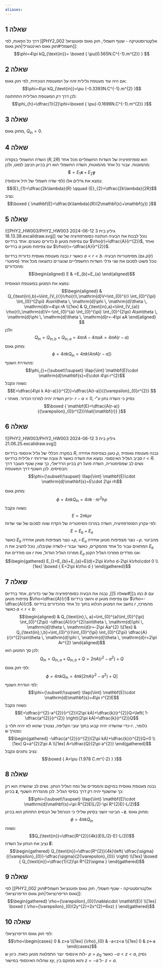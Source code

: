 ```yaml
---
aliases:
---
```

## שאלה 1

דרך כל הפאות, לפי [[PHY2_002 אלקטרוסטטיקה - שטף חשמלי, חוק גאוס ופוטנציאל חשמלי#חוק גאוס האינטגרלי|חוק גאוס]]:
$$\phi=4\pi kQ_{\text{in}}=
\boxed {
\pu{0.565N.C^{-1}.m^{2}}
 }
 $$
## שאלה 2
אם היה עוד מעטפת גלילית זהה על המעטפת הנוכחית, לפי חוק גאוס:
$$\phi=4\pi kQ_{\text{in}}=\pu {-0.3393N.C^{-1}.m^{2} }$$
לכן דרך *רק* המעטפת הגלילית התחתונה:
$$\phi_{h}=\dfrac{1}{2}\phi=\boxed {
\pu{-0.1696N.C^{-1}.m^{2}}
 }$$

## שאלה 3
מחוק גאוס, $Q_{\text{in}}=0$.


## שאלה 4
השדה החשמלי בנקודה $(R,2R)$ הוא סופרפוזיציה של השדות החשמליים מכל אחד מהמוטות.
עבור כל אחד מהמוטות, השדה החשמלי הוא רק בכיוון הניצב למוט, ולכן:
$$\mathbf{E}={E}_{1}\mathbf{x}+{E}_{2}\mathbf{y}$$
נמצא את גדלים אלו (לפי שדה חשמלי של תיל אינסופי):
$${E}_{1}=\dfrac{2k\lambda}{R} \qquad  {E}_{2}=\dfrac{2k\lambda}{2R}$$
נציב:
$$\boxed {
\mathbf{E}=\dfrac{k\lambda}{R}(2\mathbf{x}+\mathbf{y})
 }$$
## שאלה 5
![[PHY2_HW003/PHY2_HW003 גיליון בית 3 2024-06-12 18.13.38.excalidraw.svg]]
נוכל לבנות את הבעיה הנתונה כסופרפוזיציה של שני כדורים טעונים: אחד ברדיוס $b$ עם צפיפות מטען $\rho(r)=\dfrac{A}{r^{2}}$, ואחד ברדיוס $a$ עם צפיפות מטען $\rho(r)=-\dfrac{A}{r^{2}}$.

נבנה מעטפת גאוסית כדורית ברדיוס $r$ כאשר $a<r<b$.
מסימטריות הבעיה (גם $\rho(r)$ סימטרי) נוכל פשוט לסכום את שני *גדלי* השדות החשמלייים שנוצרים כתוצאה מכל אחד מהכדורים:
$$\begin{aligned}
E & =E_{b}+E_{a}
\end{aligned}$$

נמצא את המטען במעטפת הגאוסית:
$$\begin{aligned}
 & Q_{\text{in},b}=\iiint_{V_{r}}\rho(r)\,\mathrm{d}V=\int_{0}^{r} \int_{0}^{\pi} \int_{0}^{2\pi} A\sin\theta \, \mathrm{d}\phi  \, \mathrm{d}\theta   \, \mathrm{d}r=4\pi rA \\[1ex]
 & Q_{\text{in},a}=\iiint_{V_{a}} \rho(r)\,\mathrm{d}V=-\int_{0}^{a} \int_{0}^{\pi} \int_{0}^{2\pi} A\sin\theta \, \mathrm{d}\phi   \, \mathrm{d}\theta  \, \mathrm{d}r=-4\pi aA 
\end{aligned} $$
ולכן:
$$Q_{\text{in}}=Q_{\text{in},b}+Q_{\text{in},a}=4\pi rA-4\pi aA=4\pi A(r-a)$$
מחוק גאוס:
$$\phi_{}=4\pi kQ_{\text{in}}=4\pi k(4\pi A[r-a])$$
מהגדרת השטף:
$$\phi_{}={\subset\!\supset} \llap{\iint} \mathbf{E}\cdot \mathrm{d}\mathbf{s}=E\cdot 4\pi r^{2}$$
נשווה ונקבל:
$$E=\dfrac{4\pi k A(r-a)}{r^{2}}=\dfrac{A(r-a)}{{\varepsilon}_{0}r^{2}} $$
כיוון השדה יהיה למרכז הכדור. מאחר ו- $r-a<0$, נסיק כי השדה נתון ע"י:
$$\boxed {
\mathbf{E}=\dfrac{A(r-a)}{{\varepsilon}_{0}r^{2}}\hat{\mathbf{r}}
 }$$
## שאלה 6
![[PHY2_HW003/PHY2_HW003 גיליון בית 3 2024-06-12 21.06.25.excalidraw.svg]]

במקרה הכללי של גליל אינסופי ברדיוס $R$, טעון בצפיפות אחידה $\rho$, נבנה מעטפת גאוסית גלילית ברדיוס $r$ וגובה שרירותי $h$ סביב הגליל האינסופי. נמצא את השדה כאשר $r<R$.
נשים לב שמסימטריה, השדה פועל רק בכיוון הרדיאלי, כך שאין שטף העובר דרך הבסיסים. לכן השטף דרך המעטפת:
$$\phi={\subset\!\supset} \llap{\iint} \mathbf{E}\cdot \mathrm{d}\mathbf{s}=E\cdot 2\pi rh$$

מחוק גאוס:
$$\phi=4\pi kQ_{\text{in}}=4\pi k\cdot \pi r^{2}h\rho$$
נשווה ונקבל:
$$E=2\pi k\rho r$$
לפי עקרון הסופרפוזיציה, השדה במרכז הסימטריה של הקדח שווה לסכום של שני שדות:
$$E=E_{b}+E_{a}$$
כאשר $E_{b}$ נוצר מצפיפות מטען אחידה $+\rho$, ו-$E_{a}$ נוצר מצפיפות מטען אחידה $-\rho$. מהביטוי לשדה שקיבלנו, נוכל להציב את ה-$r$ המתאים עבור כל אחד מהמקרים, כאשר עבור $E_{b}$ אנו מודדים את $r$ ממרכז הגליל הגדול, ואת $E_{a}$ אנו מודדים ממרכז הגליל הקטן:
$$\begin{gathered}
E_{}=E_{b}+E_{a}=E(d)=2\pi k\rho d-2\pi k\rho\cdot 0 \\[1ex]
\boxed {
E=2\pi k\rho d
 }
\end{gathered}$$

## שאלה 7
כמו ב[[#שאלה 5]], נבנה את הבעיה כסופרפוזיציה של שני כדורים, אחד ברדיוס $b$ עם צפיפות מטען $\rho=\dfrac{A}{r}$ והשני ברדיוס $a$ עם צפיפות מטען $\rho=-\dfrac{A}{r}$. נחשב את המטען הכלוא בתוך כל אחד מהכדורים ברדיוס $r$ מהמרכז, כאשר $a<r<b$:
$$\begin{aligned}
 & Q_{\text{in},\, a}=\int_{0}^{a}\int_{0}^{\pi} \int_{0}^{2\pi} -\dfrac{A}{r}r^{2}\sin\theta \, \mathrm{d}\phi  \, \mathrm{d}\theta   \, \mathrm{d}r=-2\pi Aa^{2}  \\[1ex]
 & Q_{\text{in},\,b}=\int_{0}^{r}\int_{0}^{\pi} \int_{0}^{2\pi} \dfrac{A}{r}r^{2}\sin\theta \, \mathrm{d}\phi  \, \mathrm{d}\theta   \, \mathrm{d}r=2\pi Ar^{2} 
\end{aligned}$$
לכן סך המטען הוא:
$$Q_{\text{in}}=Q_{\text{in},a}+Q_{\text{in},b}+Q=2\pi A(r^{2}-a^{2})+Q$$
לפי חוק גאוס:
$$\phi=4\pi kQ_{\text{in}}=4\pi k[2\pi A(r^{2}-a^{2})+Q]$$
לפי הגדרת השטף:
$$\phi={\subset\!\supset} \llap{\iint} \mathbf{E}\cdot \mathrm{d}\mathbf{s}=4\pi r^{2}E$$
נשווה ונקבל:
$$E=\dfrac{r^{2}-a^{2}}{r^{2}}(2\pi kA)+\dfrac{k}{r^{2}}Q=\left( 1-\dfrac{a^{2}}{r^{2}} \right)(2\pi kA)+\dfrac{k}{r^{2}}Q$$
כדי שהשדה יהיה קבוע בתוך עובי הקליפה, נצטרך שהוא לא יהיה תלוי ב-$r$. כלומר, נצטרך ש:
$$\begin{gathered}
-\dfrac{a^{2}}{r^{2}}(2\pi kA)+\dfrac{k}{r^{2}}Q=0 \\[1ex]
Q=a^{2}2\pi A \\[1ex]
A=\dfrac{Q}{2\pi a^{2}}
\end{gathered}$$
נציב נתונים ונקבל:
$$\boxed {
A=\pu {1.978 C.m^{-2} }
 }$$

## שאלה 8
נבנה מעטפת גאוסית במיקום והממדים של נפח הגליל הנתון. נשים לב שהשדה הוא רק בכיוון $\mathbf{z}$, כך שהשטף יהיה רק דרך בסיסי הגליל. לכן מהגדרת השטף:
$$\phi={\subset\!\supset} \llap{\iint} \mathbf{E}\cdot \mathrm{d}\mathbf{s}=\pi R^{2}E(L/2)-\pi R^{2}E(-L/2)$$
הביטוי השני בסימן שלילי כי הנורמל של הבסיס התחתון הוא בכיוון $-\mathbf{z}$.
מחוק גאוס:
$$\phi=4\pi kQ_{\text{in}}$$
נשווה:
$$Q_{\text{in}}=\dfrac{R^{2}}{4k}(E(L/2)-E(-L/2))$$
נציב את הנתון על השדה $\mathbf{E}$:
$$\begin{gathered}
Q_{\text{in}}=\dfrac{R^{2}}{4k}\left( \dfrac{\sigma}{{\varepsilon}_{0}}-\dfrac{\sigma}{2{\varepsilon}_{0}} \right) \\[1ex]
\boxed {
Q_{\text{in}}=\dfrac{1}{2}\pi R^{2}\sigma
 }
\end{gathered}$$

## שאלה 9
לפי [[PHY2_002 אלקטרוסטטיקה - שטף חשמלי, חוק גאוס ופוטנציאל חשמלי#חוק גאוס הדיפרנציאלי|חוק גאוס הדיפרנציאלי]]:
$$\begin{gathered}
\rho={\varepsilon}_{0}(\nabla\cdot \mathbf{E}) \\[1ex]
\boxed {
\rho={\varepsilon}_{0}(2y^{2}+2x^{2}+6xz)
 }
\end{gathered}$$

## שאלה 10
לפי חוק גאוס הדיפרנציאלי:
$$\rho=\begin{cases}
0 & z>a \\[1ex]
{\rho}_{0} & -a<z<a \\[1ex]
0 & z<-a
\end{cases}$$
לוח אינסופי יוצר התפלגות מטען כזאת. כיוון ש- $\rho={\rho}_{0}$ כאשר $-a<z<a$, נסיק שהלוח האינסופי במישור $xy$, והוא ממוקם בין $z=-a$ ל- $z=a$.

